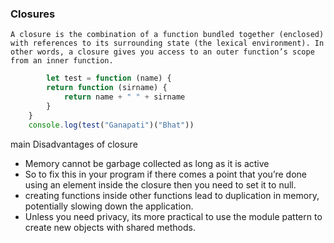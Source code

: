 ### Closures
    A closure is the combination of a function bundled together (enclosed) with references to its surrounding state (the lexical environment). In other words, a closure gives you access to an outer function’s scope from an inner function.
```javascript
        let test = function (name) {
        return function (sirname) {
            return name + " " + sirname
        }
    }
    console.log(test("Ganapati")("Bhat"))
```
main Disadvantages of closure
*   Memory cannot be garbage collected as long as it is active
*   So to fix this in your program if there comes a point that you’re done using an element inside       the closure then you need to set it to null.  
*   creating functions inside other functions lead to duplication in memory, potentially slowing         down the application.
*   Unless you need privacy, its more practical to use the module pattern to create new objects with     shared methods.